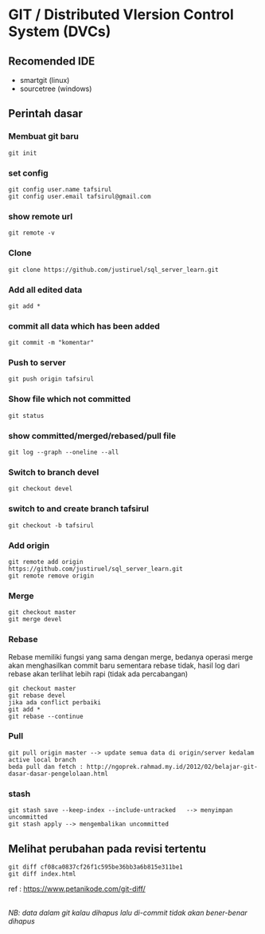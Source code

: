 # GIT / Distributed VIersion Control System (DVCs)

## Recomended IDE
- smartgit (linux)
- sourcetree (windows)

## Perintah dasar

### Membuat git baru
```
git init
```
### set config
```
git config user.name tafsirul
git config user.email tafsirul@gmail.com
```
### show remote url
```
git remote -v  
```
### Clone
```
git clone https://github.com/justiruel/sql_server_learn.git 
```
### Add all edited data
```
git add *
```
### commit all data which has been added
```
git commit -m "komentar" 
```
###  Push to server
```
git push origin tafsirul
```
###  Show file which not committed
```
git status
```

### show committed/merged/rebased/pull file
```
git log --graph --oneline --all
```
###  Switch to branch devel
```
git checkout devel
```
### switch to and create branch tafsirul
```
git checkout -b tafsirul
```
### Add origin
```
git remote add origin https://github.com/justiruel/sql_server_learn.git
git remote remove origin
```

### Merge
```
git checkout master
git merge devel
```

### Rebase
Rebase memiliki fungsi yang sama dengan merge, bedanya operasi merge akan menghasilkan commit baru sementara rebase tidak, hasil log dari rebase akan terlihat lebih rapi (tidak ada percabangan)

```
git checkout master
git rebase devel
jika ada conflict perbaiki
git add *
git rebase --continue
```

### Pull
```
git pull origin master --> update semua data di origin/server kedalam active local branch
beda pull dan fetch : http://ngoprek.rahmad.my.id/2012/02/belajar-git-dasar-dasar-pengelolaan.html
```

### stash
```
git stash save --keep-index --include-untracked   --> menyimpan uncommitted
git stash apply --> mengembalikan uncommitted 
```

## Melihat perubahan pada revisi tertentu

```
git diff cf08ca0837cf26f1c595be36bb3a6b815e311be1
git diff index.html
```
ref : https://www.petanikode.com/git-diff/


<br/>
<i>NB: data dalam git kalau dihapus lalu di-commit tidak akan bener-benar dihapus</i>
